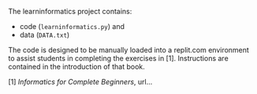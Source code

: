 The learninformatics project contains:
 * code (`learninformatics.py`) and
 * data (`DATA.txt`)

The code is designed to be manually loaded into a replit.com environment to assist
students in completing the exercises in [1]. Instructions are contained in the
introduction of that book.

[1] *Informatics for Complete Beginners*, url...
